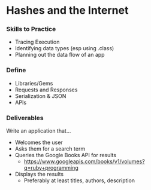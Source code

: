 # Hashes and the Internet

### Skills to Practice
* Tracing Execution
* Identifying data types (esp using .class)
* Planning out the data flow of an app

### Define
* Libraries/Gems
* Requests and Responses
* Serialization & JSON
* APIs

### Deliverables

Write an application that...

* Welcomes the user
* Asks them for a search term
* Queries the Google Books API for results
  * https://www.googleapis.com/books/v1/volumes?q=ruby+programming
* Displays the results
  * Preferably at least titles, authors, description

